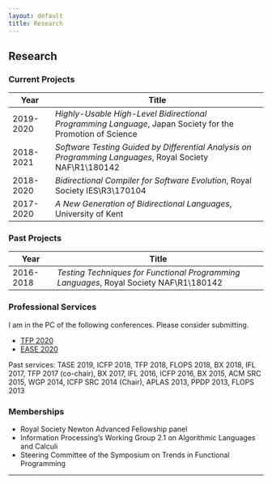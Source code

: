 ```yaml
---
layout: default
title: Research
---
```

## Research


### Current Projects

Year | Title 
-----|-----------
2019-2020 | *Highly-Usable High-Level Bidirectional Programming Language*, Japan Society for the Promotion of Science 2018-2021 | *Software Testing Guided by Differential Analysis on Programming Languages*, Royal Society NAF\R1\180142 
2018-2020 | *Bidirectional Compiler for Software Evolution*, Royal Society IES\R3\170104
2017-2020 | *A New Generation of Bidirectional Languages*, University of Kent

### Past Projects

Year | Title 
---|-----------
2016-2018 | *Testing Techniques for Functional Programming Languages*, Royal Society NAF\R1\180142 

### Professional Services

I am in the PC of the following conferences. Please consider submitting. 

* [TFP 2020](http://www.cse.chalmers.se/~rjmh/tfp/)
* [EASE 2020](https://www.ntnu.edu/ease2020)

Past services: TASE 2019, ICFP 2018, TFP 2018, FLOPS 2018, BX 2018, IFL 2017, TFP 2017 (co-chair), BX 2017, IFL 2016, ICFP 2016, BX 2015, ACM SRC 2015, WGP 2014, ICFP SRC 2014 (Chair), APLAS 2013, PPDP 2013, FLOPS 2013

### Memberships

* Royal Society Newton Advanced Fellowship panel
* Information Processing’s Working Group 2.1 on Algorithmic Languages and Calculi
* Steering Committee of the Symposium on Trends in Functional Programming

---
